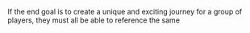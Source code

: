 If the end goal is to create a unique and exciting journey for a group of players, they must all be able to reference the same 